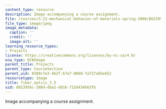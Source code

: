 ```yaml
---
content_type: resource
description: Image accompanying a course assignment.
file: /courses/3-22-mechanical-behavior-of-materials-spring-2008/8023956c380ddba2d016715d434b63fb_fiber_optics_3_5.jpg
file_type: image/jpeg
image_metadata:
  caption: ''
  credit: ''
  image-alt: ''
learning_resource_types:
- Projects
license: https://creativecommons.org/licenses/by-nc-sa/4.0/
ocw_type: OCWImage
parent_title: Projects
parent_type: CourseSection
parent_uid: 8388cfe3-4b2f-b7e7-0060-faf27a65e652
resourcetype: Image
title: fiber_optics_3_5
uid: 8023956c-380d-dba2-d016-715d434b63fb
---
```

Image accompanying a course assignment.